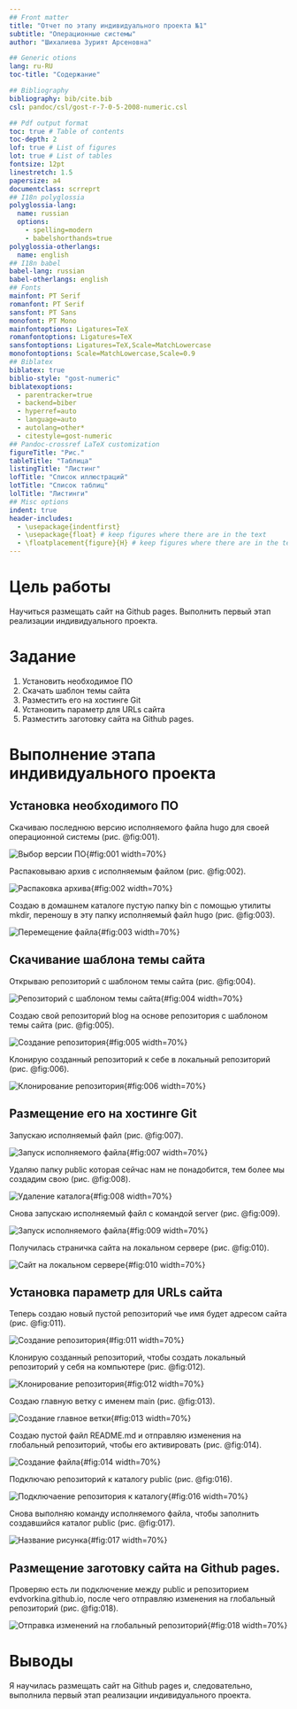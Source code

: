 ```yaml
---
## Front matter
title: "Отчет по этапу индивидуального проекта №1"
subtitle: "Операционные системы"
author: "Шихалиева Зурият Арсеновна"

## Generic otions
lang: ru-RU
toc-title: "Содержание"

## Bibliography
bibliography: bib/cite.bib
csl: pandoc/csl/gost-r-7-0-5-2008-numeric.csl

## Pdf output format
toc: true # Table of contents
toc-depth: 2
lof: true # List of figures
lot: true # List of tables
fontsize: 12pt
linestretch: 1.5
papersize: a4
documentclass: scrreprt
## I18n polyglossia
polyglossia-lang:
  name: russian
  options:
	- spelling=modern
	- babelshorthands=true
polyglossia-otherlangs:
  name: english
## I18n babel
babel-lang: russian
babel-otherlangs: english
## Fonts
mainfont: PT Serif
romanfont: PT Serif
sansfont: PT Sans
monofont: PT Mono
mainfontoptions: Ligatures=TeX
romanfontoptions: Ligatures=TeX
sansfontoptions: Ligatures=TeX,Scale=MatchLowercase
monofontoptions: Scale=MatchLowercase,Scale=0.9
## Biblatex
biblatex: true
biblio-style: "gost-numeric"
biblatexoptions:
  - parentracker=true
  - backend=biber
  - hyperref=auto
  - language=auto
  - autolang=other*
  - citestyle=gost-numeric
## Pandoc-crossref LaTeX customization
figureTitle: "Рис."
tableTitle: "Таблица"
listingTitle: "Листинг"
lofTitle: "Список иллюстраций"
lotTitle: "Список таблиц"
lolTitle: "Листинги"
## Misc options
indent: true
header-includes:
  - \usepackage{indentfirst}
  - \usepackage{float} # keep figures where there are in the text
  - \floatplacement{figure}{H} # keep figures where there are in the text
---
```


# Цель работы

Научиться размещать сайт на Github pages. Выполнить первый этап реализации индивидуального проекта.

# Задание

1. Установить необходимое ПО
2. Скачать шаблон темы сайта
3. Разместить его на хостинге Git
4. Установить параметр для URLs сайта
5. Разместить заготовку сайта на Github pages.

# Выполнение этапа индивидуального проекта

## Установка необходимого ПО

Скачиваю последнюю версию исполняемого файла hugo для своей операционной системы (рис. @fig:001).

![Выбор версии ПО](image/1.png){#fig:001 width=70%}

Распаковываю архив с исполняемым файлом (рис. @fig:002).

![Распаковка архива](image/2.png){#fig:002 width=70%}

Создаю в домашнем каталоге пустую папку bin с помощью утилиты mkdir, переношу в эту папку исполняемый файл hugo (рис. @fig:003).

![Перемещение файла](image/3.png){#fig:003 width=70%}

## Скачивание шаблона темы сайта

Открываю репозиторий с шаблоном темы сайта (рис. @fig:004).

![Репозиторий с шаблоном темы сайта](image/4.png){#fig:004 width=70%}

Создаю свой репозиторий blog на основе репозитория с шаблоном темы сайта (рис. @fig:005).

![Создание репозитория](image/5.png){#fig:005 width=70%}

Клонирую созданный репозиторий к себе в локальный репозиторий (рис. @fig:006).

![Клонирование репозитория](image/7.png){#fig:006 width=70%}

## Размещение его на хостинге Git

Запускаю исполняемый файл (рис. @fig:007).

![Запуск исполняемого файла](image/10.png){#fig:007 width=70%}

Удаляю папку public которая сейчас нам не понадобится, тем более мы создадим свою (рис. @fig:008).

![Удаление каталога](image/9.png){#fig:008 width=70%}

Снова запускаю исполняемый файл с командой server (рис. @fig:009).

![Запуск исполняемого файла](image/11.png){#fig:009 width=70%}

Получилась страничка сайта на локальном сервере (рис. @fig:010).

![Сайт на локальном сервере](image/12.png){#fig:010 width=70%}

## Установка параметр для URLs сайта

Теперь создаю новый пустой репозиторий чье имя будет адресом сайта (рис. @fig:011).

![Создание репозитория](image/13.png){#fig:011 width=70%}

Клонирую созданный репозиторий, чтобы создать локальный репозиторий у себя на компьютере (рис. @fig:012).

![Клонирование репозитория](image/15.png){#fig:012 width=70%}

Создаю главную ветку с именем main (рис. @fig:013).

![Создание главное ветки](image/16.png){#fig:013 width=70%}

Создаю пустой файл README.md и отправляю изменения на глобальный репозиторий, чтобы его активировать (рис. @fig:014).

![Создание файла](image/17.png){#fig:014 width=70%}

Подключаю репозиторий к каталогу public (рис. @fig:016).

![Подключаение репозитория к каталогу](image/20.png){#fig:016 width=70%}

Снова выполняю команду исполняемого файла, чтобы заполнить создавшийся каталог public (рис. @fig:017).

![Название рисунка](image/21.png){#fig:017 width=70%}

## Размещение заготовку сайта на Github pages.

Проверяю есть ли подключение между public и репозиторием evdvorkina.github.io, после чего отправляю изменения на глобальный репозиторий (рис. @fig:018).

![Отправка изменений на глобальный репозиторий](image/22.png){#fig:018 width=70%}

# Выводы

Я научилась размещать сайт на Github pages и, следовательно, выполнила первый этап реализации индивидуального проекта.

